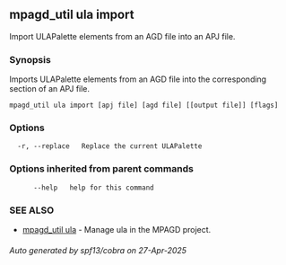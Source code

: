 ## mpagd_util ula import

Import ULAPalette elements from an AGD file into an APJ file.

### Synopsis

Imports ULAPalette elements from an AGD file into the corresponding section of an APJ file.

```
mpagd_util ula import [apj file] [agd file] [[output file]] [flags]
```

### Options

```
  -r, --replace   Replace the current ULAPalette
```

### Options inherited from parent commands

```
      --help   help for this command
```

### SEE ALSO

* [mpagd_util ula](mpagd_util_ula.md)	 - Manage ula in the MPAGD project.

###### Auto generated by spf13/cobra on 27-Apr-2025
